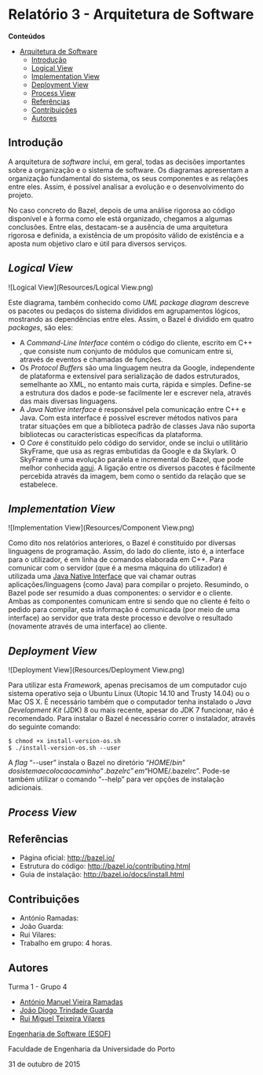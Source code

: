 # Relatório 3 - Arquitetura de Software #

**Conteúdos**
- [Arquitetura de Software](#relatório-3---arquitetura-de-software)
	- [Introdução](#introdução)
	- [Logical View](#logical-view)
	- [Implementation View](#implementation-view)
	- [Deployment View](#deployment-view)
	- [Process View](#process-view)
	- [Referências](#referências)
	- [Contribuições](#contribuições)
	- [Autores](#autores)


## Introdução ##

A arquitetura de *software* inclui, em geral, todas as decisões importantes sobre a organização e o sistema de software. Os diagramas apresentam a organização fundamental do sistema, os seus componentes e as relações entre eles. Assim, é possível analisar a evolução e o desenvolvimento do projeto.

No caso concreto do Bazel, depois de uma análise rigorosa ao código disponível e à forma como ele está organizado, chegamos a algumas conclusões. Entre elas, destacam-se a ausência de uma arquitetura rigorosa e definida, a existência de um propósito válido de existência e a aposta num objetivo claro e útil para diversos serviços.

## *Logical View* ##

![Logical View](Resources/Logical View.png)

Este diagrama, também conhecido como *UML package diagram* descreve os pacotes ou pedaços do sistema divididos em agrupamentos lógicos, mostrando as dependências entre eles. Assim, o Bazel é dividido em quatro *packages*, são eles: 
* A *Command-Line Interface* contém o código do cliente, escrito em C++ , que consiste num conjunto de módulos que comunicam entre si, através de eventos e chamadas de funções.
* Os *Protocol Buffers* são uma linguagem neutra da Google, independente de plataforma e extensível para serialização de dados estruturados, semelhante ao XML, no entanto mais curta, rápida e simples. Define-se a estrutura dos dados e pode-se facilmente ler e escrever nela, através das mais diversas linguagens.
* A *Java Native interface* é responsável pela comunicação entre C++ e Java. Com esta interface é possível escrever métodos nativos para tratar situações em que a biblioteca padrão de classes Java não suporta bibliotecas ou características específicas da plataforma.
* O *Core* é constituído pelo código do servidor, onde se inclui o utilitário SkyFrame, que usa as regras embutidas da Google e da Skylark. O SkyFrame é uma evolução paralela e incremental do Bazel, que pode melhor conhecida [aqui](http://bazel.io/docs/skyframe.html).
A ligação entre os diversos pacotes é fácilmente percebida através da imagem, bem como o sentido da relação que se estabelece.


## *Implementation View* ##

![Implementation View](Resources/Component View.png)

Como dito nos relatórios anteriores, o Bazel é constituído por diversas linguagens de programação. Assim, do lado do cliente, isto é, a interface para o utilizador, é em linha de comandos elaborada em C++. Para comunicar com o servidor (que é a mesma máquina do utilizador) é utilizada uma [Java Native Interface](https://en.wikipedia.org/wiki/Java_Native_Interface) que vai chamar outras aplicações/linguagens (como Java) para compilar o projeto. Resumindo, o Bazel pode ser resumido a duas componentes: o servidor e o cliente. Ambas as componentes comunicam entre si sendo que no cliente é feito o pedido para compilar, esta informação é comunicada (por meio de uma interface) ao servidor que trata deste processo e devolve o resultado (novamente através de uma interface) ao cliente.

## *Deployment View* ##

![Deployment View](Resources/Deployment View.png)

Para utilizar esta *Framework*, apenas precisamos de um computador cujo sistema operativo seja o Ubuntu Linux (Utopic 14.10 and Trusty 14.04) ou o Mac OS X. É necessário também que o computador tenha instalado o *Java Development Kit* (JDK) 8 ou mais recente, apesar do JDK 7 funcionar, não é recomendado.
Para instalar o Bazel é necessário correr o instalador, através do seguinte comando:
```
$ chmod +x install-version-os.sh
$ ./install-version-os.sh --user
```
A *flag*  “--user” instala o Bazel no diretório “$HOME/bin” do sistema e coloca o caminho “.bazelrc” em “$HOME/.bazelrc”. Pode-se também utilizar o comando “--help” para ver opções de instalação adicionais.  


## *Process View* ##

## Referências ##

* Página oficial: http://bazel.io/
* Estrutura do código: http://bazel.io/contributing.html
* Guia de instalação: http://bazel.io/docs/install.html

## Contribuições ##
* António Ramadas: 
* João Guarda:
* Rui Vilares: 
* Trabalho em grupo: 4 horas.

## Autores ##

Turma 1 - Grupo 4

* [António Manuel Vieira Ramadas](https://github.com/antonio-ramadas)
* [João Diogo Trindade Guarda](https://github.com/Digas29)
* [Rui Miguel Teixeira Vilares](https://github.com/RuiVilares)

[Engenharia de Software (ESOF)](https://sigarra.up.pt/feup/pt/ucurr_geral.ficha_uc_view?pv_ocorrencia_id=368707)

Faculdade de Engenharia da Universidade do Porto

31 de outubro de 2015
